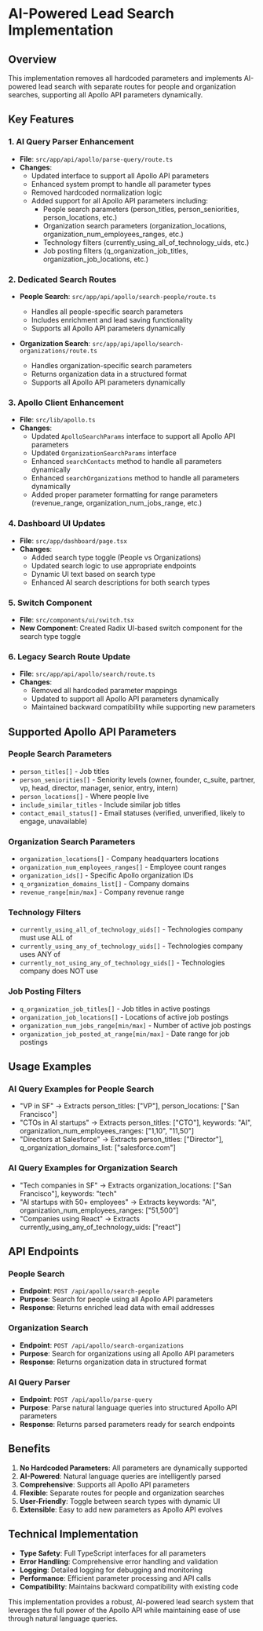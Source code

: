 # AI-Powered Lead Search Implementation

## Overview

This implementation removes all hardcoded parameters and implements AI-powered lead search with
separate routes for people and organization searches, supporting all Apollo API parameters
dynamically.

## Key Features

### 1. AI Query Parser Enhancement

- **File**: `src/app/api/apollo/parse-query/route.ts`
- **Changes**:
  - Updated interface to support all Apollo API parameters
  - Enhanced system prompt to handle all parameter types
  - Removed hardcoded normalization logic
  - Added support for all Apollo API parameters including:
    - People search parameters (person_titles, person_seniorities, person_locations, etc.)
    - Organization search parameters (organization_locations, organization_num_employees_ranges,
      etc.)
    - Technology filters (currently_using_all_of_technology_uids, etc.)
    - Job posting filters (q_organization_job_titles, organization_job_locations, etc.)

### 2. Dedicated Search Routes

- **People Search**: `src/app/api/apollo/search-people/route.ts`
  - Handles all people-specific search parameters
  - Includes enrichment and lead saving functionality
  - Supports all Apollo API parameters dynamically

- **Organization Search**: `src/app/api/apollo/search-organizations/route.ts`
  - Handles organization-specific search parameters
  - Returns organization data in a structured format
  - Supports all Apollo API parameters dynamically

### 3. Apollo Client Enhancement

- **File**: `src/lib/apollo.ts`
- **Changes**:
  - Updated `ApolloSearchParams` interface to support all Apollo API parameters
  - Updated `OrganizationSearchParams` interface
  - Enhanced `searchContacts` method to handle all parameters dynamically
  - Enhanced `searchOrganizations` method to handle all parameters dynamically
  - Added proper parameter formatting for range parameters (revenue_range,
    organization_num_jobs_range, etc.)

### 4. Dashboard UI Updates

- **File**: `src/app/dashboard/page.tsx`
- **Changes**:
  - Added search type toggle (People vs Organizations)
  - Updated search logic to use appropriate endpoints
  - Dynamic UI text based on search type
  - Enhanced AI search descriptions for both search types

### 5. Switch Component

- **File**: `src/components/ui/switch.tsx`
- **New Component**: Created Radix UI-based switch component for the search type toggle

### 6. Legacy Search Route Update

- **File**: `src/app/api/apollo/search/route.ts`
- **Changes**:
  - Removed all hardcoded parameter mappings
  - Updated to support all Apollo API parameters dynamically
  - Maintained backward compatibility while supporting new parameters

## Supported Apollo API Parameters

### People Search Parameters

- `person_titles[]` - Job titles
- `person_seniorities[]` - Seniority levels (owner, founder, c_suite, partner, vp, head, director,
  manager, senior, entry, intern)
- `person_locations[]` - Where people live
- `include_similar_titles` - Include similar job titles
- `contact_email_status[]` - Email statuses (verified, unverified, likely to engage, unavailable)

### Organization Search Parameters

- `organization_locations[]` - Company headquarters locations
- `organization_num_employees_ranges[]` - Employee count ranges
- `organization_ids[]` - Specific Apollo organization IDs
- `q_organization_domains_list[]` - Company domains
- `revenue_range[min/max]` - Company revenue range

### Technology Filters

- `currently_using_all_of_technology_uids[]` - Technologies company must use ALL of
- `currently_using_any_of_technology_uids[]` - Technologies company uses ANY of
- `currently_not_using_any_of_technology_uids[]` - Technologies company does NOT use

### Job Posting Filters

- `q_organization_job_titles[]` - Job titles in active postings
- `organization_job_locations[]` - Locations of active job postings
- `organization_num_jobs_range[min/max]` - Number of active job postings
- `organization_job_posted_at_range[min/max]` - Date range for job postings

## Usage Examples

### AI Query Examples for People Search

- "VP in SF" → Extracts person_titles: ["VP"], person_locations: ["San Francisco"]
- "CTOs in AI startups" → Extracts person_titles: ["CTO"], keywords: "AI",
  organization_num_employees_ranges: ["1,10", "11,50"]
- "Directors at Salesforce" → Extracts person_titles: ["Director"], q_organization_domains_list:
  ["salesforce.com"]

### AI Query Examples for Organization Search

- "Tech companies in SF" → Extracts organization_locations: ["San Francisco"], keywords: "tech"
- "AI startups with 50+ employees" → Extracts keywords: "AI", organization_num_employees_ranges:
  ["51,500"]
- "Companies using React" → Extracts currently_using_any_of_technology_uids: ["react"]

## API Endpoints

### People Search

- **Endpoint**: `POST /api/apollo/search-people`
- **Purpose**: Search for people using all Apollo API parameters
- **Response**: Returns enriched lead data with email addresses

### Organization Search

- **Endpoint**: `POST /api/apollo/search-organizations`
- **Purpose**: Search for organizations using all Apollo API parameters
- **Response**: Returns organization data in structured format

### AI Query Parser

- **Endpoint**: `POST /api/apollo/parse-query`
- **Purpose**: Parse natural language queries into structured Apollo API parameters
- **Response**: Returns parsed parameters ready for search endpoints

## Benefits

1. **No Hardcoded Parameters**: All parameters are dynamically supported
2. **AI-Powered**: Natural language queries are intelligently parsed
3. **Comprehensive**: Supports all Apollo API parameters
4. **Flexible**: Separate routes for people and organization searches
5. **User-Friendly**: Toggle between search types with dynamic UI
6. **Extensible**: Easy to add new parameters as Apollo API evolves

## Technical Implementation

- **Type Safety**: Full TypeScript interfaces for all parameters
- **Error Handling**: Comprehensive error handling and validation
- **Logging**: Detailed logging for debugging and monitoring
- **Performance**: Efficient parameter processing and API calls
- **Compatibility**: Maintains backward compatibility with existing code

This implementation provides a robust, AI-powered lead search system that leverages the full power
of the Apollo API while maintaining ease of use through natural language queries.
